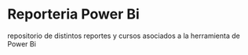 # Reporteria Power Bi
repositorio de distintos reportes y cursos asociados a la herramienta de Power Bi
